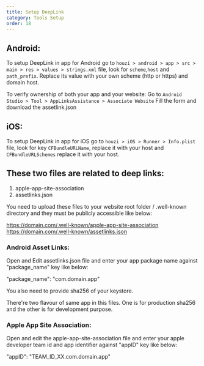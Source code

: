 ```yaml
---
title: Setup DeepLink
category: Tools Setup
order: 18
---
```


## Android:

 To setup DeepLink in app for Android go to `houzi > android > app > src > main > res > values > strings.xml` file, look for `scheme`,`host` and `path_prefix`. Replace its value with your own scheme (http or https) and domain host.

To verify ownership of both your app and your website:
Go to `Android Studio > Tool > AppLinksAssistance > Associate Website` Fill the form and download the assetlink.json



## iOS:

 To setup DeepLink in app for iOS go to `houzi > iOS > Runner > Info.plist` file, look for key `CFBundleURLName`, replace it with your host and `CFBundleURLSchemes` replace it with your host.


## These two files are related to deep links:

1. apple-app-site-association
2. assetlinks.json

You need to upload these files to your website root folder / .well-known directory and they must be publicly accessible like below:

https://domain.com/.well-known/apple-app-site-association
https://domain.com/.well-known/assetlinks.json

### Android Asset Links:

Open and Edit assetlinks.json file and enter your app package name against "package_name" key like below:

"package_name": "com.domain.app"

You also need to provide sha256 of your keystore.

There're two flavour of same app in this files. One is for production sha256 and the other is for development purpose.



### Apple App Site Association:

Open and edit the apple-app-site-association file and enter your apple developer team id and app identifier against "appID" key like below:

"appID": "TEAM_ID_XX.com.domain.app"